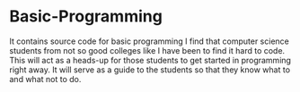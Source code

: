 # Basic-Programming
It contains source code for basic programming
I find that computer science students from not so good colleges like I have been to find it hard to code.
This will act as a heads-up for those students to get started in programming right away.
It will serve as a guide to the students so that they know what to and what not to do.
